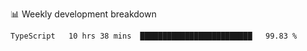 📊 Weekly development breakdown
<!--START_SECTION:waka-->
```text
TypeScript   10 hrs 38 mins  █████████████████████████   99.83 % 
```
<!--END_SECTION:waka-->
